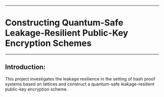 ___
# Constructing Quantum-Safe Leakage-Resilient Public-Key Encryption Schemes
___

## Introduction:
This project investigates the leakage resilience in the setting of hash proof systems based on lattices and construct a quantum-safe leakage-resilient public-key encryption scheme.

